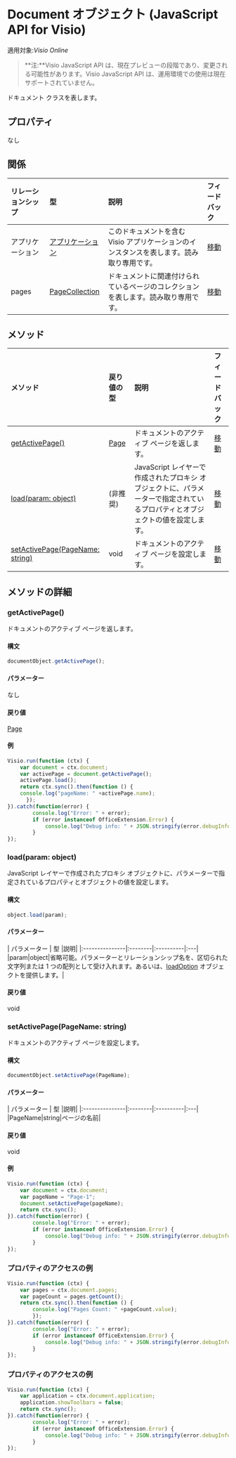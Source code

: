 # <a name="document-object-javascript-api-for-visio"></a>Document オブジェクト (JavaScript API for Visio)

適用対象:_Visio Online_
>**注:**Visio JavaScript API は、現在プレビューの段階であり、変更される可能性があります。Visio JavaScript API は、運用環境での使用は現在サポートされていません。

ドキュメント クラスを表します。

## <a name="properties"></a>プロパティ

なし

## <a name="relationships"></a>関係
| リレーションシップ | 型   |説明| フィードバック|
|:---------------|:--------|:----------|:---|
|アプリケーション|[アプリケーション](application.md)|このドキュメントを含む Visio アプリケーションのインスタンスを表します。読み取り専用です。|[移動](https://github.com/OfficeDev/office-js-docs/issues/new?title=Visio-document-application)|
|pages|[PageCollection](pagecollection.md)|ドキュメントに関連付けられているページのコレクションを表します。読み取り専用です。|[移動](https://github.com/OfficeDev/office-js-docs/issues/new?title=Visio-document-pages)|

## <a name="methods"></a>メソッド

| メソッド           | 戻り値の型    |説明| フィードバック|
|:---------------|:--------|:----------|:---|
|[getActivePage()](#getactivepage)|[Page](page.md)|ドキュメントのアクティブ ページを返します。|[移動](https://github.com/OfficeDev/office-js-docs/issues/new?title=Visio-document-getActivePage)|
|[load(param: object)](#loadparam-object)|(非推奨)|JavaScript レイヤーで作成されたプロキシ オブジェクトに、パラメーターで指定されているプロパティとオブジェクトの値を設定します。|[移動](https://github.com/OfficeDev/office-js-docs/issues/new?title=Visio-document-load)|
|[setActivePage(PageName: string)](#setactivepagepagename-string)|void|ドキュメントのアクティブ ページを設定します。|[移動](https://github.com/OfficeDev/office-js-docs/issues/new?title=Visio-document-setActivePage)|

## <a name="method-details"></a>メソッドの詳細


### <a name="getactivepage"></a>getActivePage()
ドキュメントのアクティブ ページを返します。

#### <a name="syntax"></a>構文
```js
documentObject.getActivePage();
```

#### <a name="parameters"></a>パラメーター
なし

#### <a name="returns"></a>戻り値
[Page](page.md)

#### <a name="examples"></a>例
```js
Visio.run(function (ctx) { 
    var document = ctx.document;
    var activePage = document.getActivePage();
    activePage.load();
    return ctx.sync().then(function () {
    console.log("pageName: " +activePage.name);
      });   
}).catch(function(error) {
        console.log("Error: " + error);
        if (error instanceof OfficeExtension.Error) {
            console.log("Debug info: " + JSON.stringify(error.debugInfo));
        }
});
```


### <a name="loadparam-object"></a>load(param: object)
JavaScript レイヤーで作成されたプロキシ オブジェクトに、パラメーターで指定されているプロパティとオブジェクトの値を設定します。

#### <a name="syntax"></a>構文
```js
object.load(param);
```

#### <a name="parameters"></a>パラメーター
| パラメーター    | 型   |説明|
|:---------------|:--------|:----------|:---|
|param|object|省略可能。パラメーターとリレーションシップ名を、区切られた文字列または 1 つの配列として受け入れます。あるいは、[loadOption](loadoption.md) オブジェクトを提供します。|

#### <a name="returns"></a>戻り値
void

### <a name="setactivepagepagename-string"></a>setActivePage(PageName: string)
ドキュメントのアクティブ ページを設定します。

#### <a name="syntax"></a>構文
```js
documentObject.setActivePage(PageName);
```

#### <a name="parameters"></a>パラメーター
| パラメーター    | 型   |説明|
|:---------------|:--------|:----------|:---|
|PageName|string|ページの名前|

#### <a name="returns"></a>戻り値
void

#### <a name="examples"></a>例
```js
Visio.run(function (ctx) { 
    var document = ctx.document;
    var pageName = "Page-1";
    document.setActivePage(pageName);
    return ctx.sync();
}).catch(function(error) {
        console.log("Error: " + error);
        if (error instanceof OfficeExtension.Error) {
            console.log("Debug info: " + JSON.stringify(error.debugInfo));
        }
});
```


### <a name="property-access-examples"></a>プロパティのアクセスの例
```js
Visio.run(function (ctx) { 
    var pages = ctx.document.pages;
    var pageCount = pages.getCount();
    return ctx.sync().then(function () {
        console.log("Pages Count: " +pageCount.value);
        });
}).catch(function(error) {
        console.log("Error: " + error);
        if (error instanceof OfficeExtension.Error) {
            console.log("Debug info: " + JSON.stringify(error.debugInfo));
        }
});
```

### <a name="property-access-examples"></a>プロパティのアクセスの例
```js
Visio.run(function (ctx) { 
    var application = ctx.document.application;
    application.showToolbars = false;
    return ctx.sync();
}).catch(function(error) {
        console.log("Error: " + error);
        if (error instanceof OfficeExtension.Error) {
            console.log("Debug info: " + JSON.stringify(error.debugInfo));
        }
});
```


